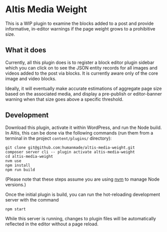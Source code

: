 # Altis Media Weight

This is a WIP plugin to examine the blocks added to a post and provide informative, in-editor warnings if the page weight grows to a prohibitive size.

## What it does

Currently, all this plugin does is to register a block editor plugin sidebar which you can click on to see the JSON entity records for all images and videos added to the post via blocks. It is currently aware only of the core image and video blocks.

Ideally, it will eventually make accurate estimations of aggregate page size based on the associated media, and display a pre-publish or editor-banner warning when that size goes above a specific threshold.

## Development

Download this plugin, activate it within WordPress, and run the Node build. In Altis, this can be done via the following commands (run them from a terminal in the project `content/plugins/` directory):

```
git clone git@github.com:humanmade/altis-media-weight.git
composer server cli -- plugin activate altis-media-weight
cd altis-media-weight
nvm use
npm install
npm run build
```
(Please note that these steps assume you are using [nvm](https://github.com/nvm-sh/nvm) to manage Node versions.)

Once the initial plugin is build, you can run the hot-reloading development server with the command

```
npm start
```

While this server is running, changes to plugin files will be automatically reflected in the editor without a page reload.
